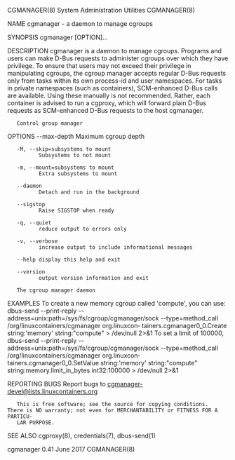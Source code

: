 CGMANAGER(8)                                              System Administration Utilities                                             CGMANAGER(8)

NAME
       cgmanager - a daemon to manage cgroups

SYNOPSIS
       cgmanager [OPTION]...

DESCRIPTION
       cgmanager  is a daemon to manage cgroups.  Programs and users can make D-Bus requests to administer cgroups over which they have privilege.
       To ensure that users may not exceed their privilege in manipulating cgroups, the cgroup manager accepts regular D-Bus  requests  only  from
       tasks  within  its  own process-id and user namespaces.  For tasks in private namespaces (such as containers), SCM-enhanced D-Bus calls are
       available.  Using these manually is not recommended.  Rather, each container is advised to run a cgproxy, which will  forward  plain  D-Bus
       requests as SCM-enhanced D-Bus requests to the host cgmanager.

       Control group manager

OPTIONS
       --max-depth
              Maximum cgroup depth

       -M, --skip=subsystems to mount
              Subsystems to not mount

       -m, --mount=subsystems to mount
              Extra subsystems to mount

       --daemon
              Detach and run in the background

       --sigstop
              Raise SIGSTOP when ready

       -q, --quiet
              reduce output to errors only

       -v, --verbose
              increase output to include informational messages

       --help display this help and exit

       --version
              output version information and exit

       The cgroup manager daemon

EXAMPLES
       To create a new memory cgroup called 'compute', you can use:
       dbus-send  --print-reply  --address=unix:path=/sys/fs/cgroup/cgmanager/sock --type=method_call /org/linuxcontainers/cgmanager org.linuxcon‐
       tainers.cgmanager0_0.Create string:'memory' string:"compute" > /dev/null 2>&1
       To set a limit of 100000,
       dbus-send --print-reply --address=unix:path=/sys/fs/cgroup/cgmanager/sock --type=method_call  /org/linuxcontainers/cgmanager  org.linuxcon‐
       tainers.cgmanager0_0.SetValue string:'memory' string:"compute" string:memory.limit_in_bytes int32:100000 > /dev/null 2>&1

REPORTING BUGS
       Report bugs to <cgmanager-devel@lists.linuxcontainers.org>

       This is free software; see the source for copying conditions.  There is NO warranty; not even for MERCHANTABILITY or FITNESS FOR A PARTICU‐
       LAR PURPOSE.

SEE ALSO
       cgproxy(8), credentials(7), dbus-send(1)

cgmanager 0.41                                                       June 2017                                                        CGMANAGER(8)
